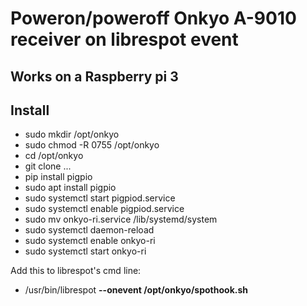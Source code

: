 # Poweron/poweroff Onkyo A-9010 receiver on librespot event
## Works on a Raspberry pi 3

## Install

 - sudo mkdir /opt/onkyo
 - sudo chmod -R 0755 /opt/onkyo
 - cd /opt/onkyo
 - git clone ...
 - pip install pigpio
 - sudo apt install pigpio
 - sudo systemctl start pigpiod.service
 - sudo systemctl enable pigpiod.service
 - sudo mv onkyo-ri.service /lib/systemd/system
 - sudo systemctl daemon-reload
 - sudo systemctl enable onkyo-ri
 - sudo systemctl start onkyo-ri


Add this to librespot's cmd line: 
- /usr/bin/librespot __--onevent /opt/onkyo/spothook.sh__


